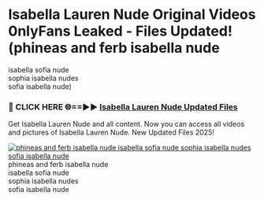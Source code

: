 # Isabella Lauren Nude Original Videos 0nlyFans Leaked - Files Updated! (phineas and ferb isabella nude<br>
isabella sofia nude<br>
sophia isabella nudes<br>
sofia isabella nude)

<h3>🔴 CLICK HERE 🌐==►► <a href="https://tinyurl.com/2p9ay9w9" rel="nofollow">Isabella Lauren Nude Updated Files</a></h3>

Get Isabella Lauren Nude and all content. Now you can access all videos and pictures of Isabella Lauren Nude. New Updated Files 2025!

[![phineas and ferb isabella nude<br>
isabella sofia nude<br>
sophia isabella nudes<br>
sofia isabella nude](https://i.imgur.com/KQgVmj3.gif)](https://tinyurl.com/2p9ay9w9)
phineas and ferb isabella nude<br>
isabella sofia nude<br>
sophia isabella nudes<br>
sofia isabella nude